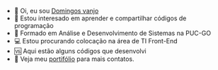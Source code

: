 - 👋 Oi, eu sou [Domingos vanjo](https://www.instagram.com/vanjodom/)
- 👀 Estou interesado em aprender e compartilhar códigos de programação
- 🌱 Formado em Análise e Desenvolvimento de Sistemas na PUC-GO
- 💻 Estou procurando colocação na área de TI Front-End
- 🆚 Aqui estão alguns códigos que desenvolvi
- 📄 Veja meu [portifólio](https://domingosvanjo.github.io/portifolio/) para mais contatos.
